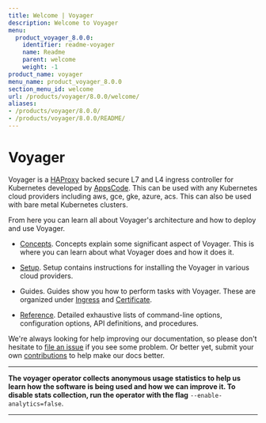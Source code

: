 ```yaml
---
title: Welcome | Voyager
description: Welcome to Voyager
menu:
  product_voyager_8.0.0:
    identifier: readme-voyager
    name: Readme
    parent: welcome
    weight: -1
product_name: voyager
menu_name: product_voyager_8.0.0
section_menu_id: welcome
url: /products/voyager/8.0.0/welcome/
aliases:
- /products/voyager/8.0.0/
- /products/voyager/8.0.0/README/
---
```


# Voyager

Voyager is a [HAProxy](http://www.haproxy.org/) backed secure L7 and L4 ingress controller for Kubernetes developed by [AppsCode](https://appscode.com). This can be used with any Kubernetes cloud providers including aws, gce, gke, azure, acs. This can also be used with bare metal Kubernetes clusters.

From here you can learn all about Voyager's architecture and how to deploy and use Voyager.

- [Concepts](/products/voyager/8.0.0/concepts/). Concepts explain some significant aspect of Voyager. This
is where you can learn about what Voyager does and how it does it.

- [Setup](/products/voyager/8.0.0/setup/). Setup contains instructions for installing
  the Voyager in various cloud providers.

- Guides. Guides show you how to perform tasks with Voyager. These are organized under [Ingress](/products/voyager/8.0.0/guides/ingress) and [Certificate](/products/voyager/8.0.0/guides/certificate).

- [Reference](/products/voyager/8.0.0/reference/). Detailed exhaustive lists of
command-line options, configuration options, API definitions, and procedures.

We're always looking for help improving our documentation, so please don't hesitate to
[file an issue](https://github.com/appscode/voyager/issues/new) if you see some problem.
Or better yet, submit your own [contributions](/products/voyager/8.0.0/CONTRIBUTING) to help
make our docs better.

---

**The voyager operator collects anonymous usage statistics to help us learn how the software is being used and how we can improve it.
To disable stats collection, run the operator with the flag** `--enable-analytics=false`.

---
